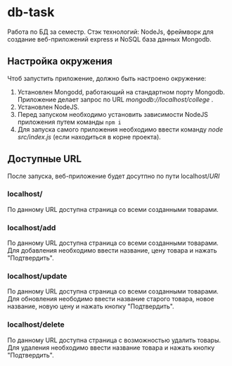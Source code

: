 # db-task

Работа по БД за семестр. Стэк технологий: NodeJs, фреймворк для создание веб-приложений express и NoSQL база данных Mongodb. 

## Настройка окружения

Чтоб запустить приложение, должно быть настроено окружение: 

1. Установлен Mongodd, работающий на стандартном порту Mongodb. Приложение делает запрос по URL *mongodb://localhost/college* .
2. Установлен NodeJS.
3. Перед запуском необходимо установить зависимости NodeJS приложения путем команды `npm i`
4. Для запуска самого приложения необходимо ввести команду *node src/index.js* (если находиться в корне проекта).

## Доступные URL

После запуска, веб-приложение будет досутпно по пути localhost/*URI*

### localhost/

По данному URL доступна страница со всеми созданными товарами.

### localhost/add

По данному URL доступна страница со всеми созданными товарами. Для добавления необходимо ввести название, цену товара и нажать "Подтвердить".

### localhost/update

По данному URL доступна страница со всеми созданными товарами. Для обновления неободимо ввести название старого товара, новое название, новую цену и нажать кнопку "Подтвердить".

### localhost/delete

По данному URL доступна страница с возможностью удалить товары. Для удаления необходимо ввести название товара и нажать кнопку "Подтвердить".

